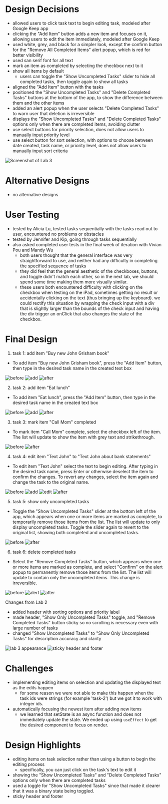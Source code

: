 # Design Decisions
+ allowed users to click task text to begin editing task, 
modeled after Google Keep app
+ clicking the "Add Item" button adds a new item and 
focuses on it, allowing users to edit the item immediately,
modeled after Google Keep
+ used white, grey, and black for a simpler look, except
the confirm button for the "Remove All Completed Items"
alert popup, which is red for better visibility
+ used san serif font for all text
+ mark an item as completed by selecting the checkbox 
next to it
+ show all items by default
    + users can toggle the "Show Uncompleted Tasks" slider to 
  hide all completed tasks, then toggle again to show all tasks
+ aligned the "Add Item" button with the tasks
+ positioned the "Show Uncompleted Tasks" and 
"Delete Completed Tasks" buttons at the bottom of the 
app, to show the difference between them and the other 
items
+ added an alert popup when the user selects "Delete 
Completed Tasks" to warn user that deletion is irreversible
+ displays the "Show Uncompleted Tasks" and "Delete 
Completed Tasks" options only when there are completed 
items, avoiding clutter
+ use select buttons for priority selection, does not allow 
users to manually input priority level
+ use select button for sort selection, with options to 
choose between date created, task name, or priority level,
does not allow users to manually input sort criteria

![Screenshot of Lab 3](lab3-basic.png)

# Alternative Designs
+ no alternative designs

# User Testing
+ tested by Alicia Lu, tested tasks sequentially 
with the tasks read out to user, encountered no 
problems or obstacles
+ tested by Jennifer and Kip, going through tasks 
sequentially
+ also asked completed user tests in the final week of
iteration with Vivian Pou and Mandy Wu
  + both users thought that the general interface was
  very straightforward to use, and neither had any
  difficulty in completing the specified sequence of
  tasks
  + they did feel that the general aesthetic of the
  checkboxes, buttons, and toggle didn't match each
  other, so in the next lab, we should spend some time
  making them more visually similar.
  + these users both encountered difficulty with
  clicking on the checkbox when testing on the iPad,
  sometimes getting no result or accidentally clicking
  on the text (thus bringing up the keyboard). we could
  rectify this situation by wrapping the check input
  with a div that is slightly larger than the bounds of
  the check input and having the div trigger an onClick
  that also changes the state of the checkbox.
  

# Final Design

1. task 1: add item "Buy new John Grisham book"
+ To add item "Buy new John Grisham book", press the 
"Add Item" button, then type in the desired task name 
in the created text box

![before](t1-begin.png)
![add](t1-add.png)
![after](t1-end.png)

2. task 2: add item "Eat lunch"
+ To add item "Eat lunch", press the "Add Item" button, 
then type in the desired task name in the created text 
box

![before](t2-begin.png)
![add](t2-add.png)
![after](t2-end.png)

3. task 3: mark item "Call Mom" completed
+ To mark item "Call Mom" complete, select the checkbox 
left of the item. The list will update to show the item with grey text and strikethrough.

![before](t3-begin.png)
![after](t3-end.png)

4. task 4: edit item "Text John" to "Text John about 
bank statements"
+ To edit item "Text John" select the text to begin
editing. After typing in the desired task name, press 
Enter or otherwise deselect the item to confirm the 
changes. To revert any changes, select the item again 
and change the task to the original name.

![before](t4-begin.png)
![add](t4-edit1.png)
![edit](t4-edit2.png)
![after](t4-end.png)


5. task 5: show only uncompleted tasks
+ Toggle the "Show Uncompleted Tasks" slider at the 
bottom left of the app, which appears when one or more 
items are marked as complete, to temporarily remove those 
items from the list. The list will update to only 
display uncompleted tasks. Toggle the slider 
again to revert to the original list, showing both 
completed and uncompleted tasks.

![before](t5-begin.png)
![after](t5-end.png)

6. task 6: delete completed tasks
+ Select the "Remove Completed Tasks" button, which 
appears when one or more items are marked as complete, 
and select "Confirm" on the alert popup to permanently 
remove those items from the list. The 
list will update to contain only the uncompleted items.
This change is irreversible.

![before](t6-begin.png)
![alert](t6-alert.png)
![after](t6-end.png)

Changes from Lab 2
+ added header with sorting options and priority label
+ made header, "Show Only Uncompleted Tasks" toggle, and 
"Remove Completed Tasks" button sticky so no scrolling 
is necessary even with large number of tasks
+ changed "Show Uncompleted Tasks" to "Show Only 
Uncompleted Tasks" for description accuracy and clarity

![lab 3 appearance](lab3-basic.png)
![sticky header and footer](sticky.png)


# Challenges
+ implementing editing items on selection and 
updating the displayed text as the edits happen
  + for some reason we were not able to make this happen
  when the task ids were strings (for example 'task-2')
  but we got it to work with integer ids.
+ automatically focusing the newest item after adding 
new items
  + we learned that setState is an async function and
  does not immediately update the state. We ended up
  using `useEffect` to get the desired component to
  focus on render.

# Design Highlights
+ editing items on task selection rather than using a button 
to begin the editing process
  + specifically, you can just click on the task's text
  to edit it
+ showing the "Show Uncompleted Tasks" and "Delete 
Completed Tasks" options only when there are completed
tasks
+ used a toggle for "Show Uncompleted Tasks" since that made
it clearer that it was a binary state being toggled.
+ sticky header and footer
